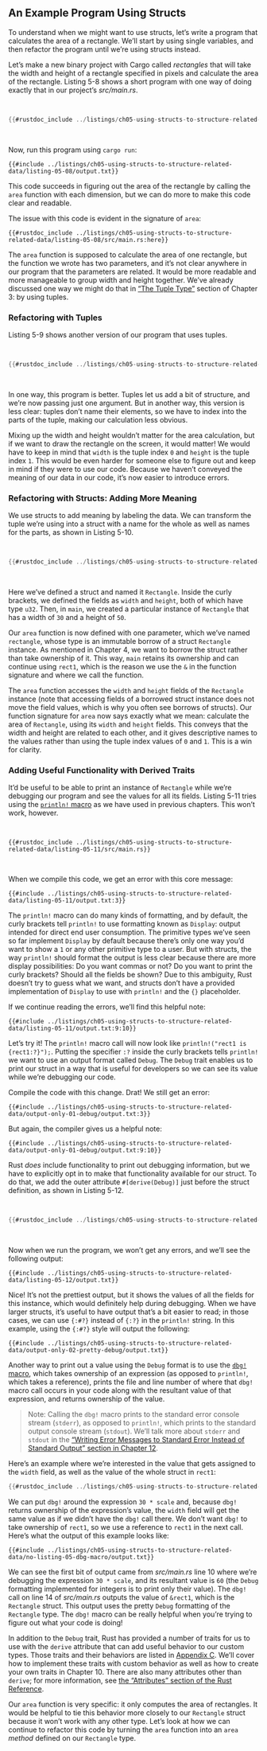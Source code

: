 ## An Example Program Using Structs

To understand when we might want to use structs, let’s write a program that
calculates the area of a rectangle. We’ll start by using single variables, and
then refactor the program until we’re using structs instead.

Let’s make a new binary project with Cargo called _rectangles_ that will take
the width and height of a rectangle specified in pixels and calculate the area
of the rectangle. Listing 5-8 shows a short program with one way of doing
exactly that in our project’s _src/main.rs_.

<Listing number="5-8" file-name="src/main.rs" caption="Calculating the area of a rectangle specified by separate width and height variables">

```rust
{{#rustdoc_include ../listings/ch05-using-structs-to-structure-related-data/listing-05-08/src/main.rs:all}}
```

</Listing>

Now, run this program using `cargo run`:

```console
{{#include ../listings/ch05-using-structs-to-structure-related-data/listing-05-08/output.txt}}
```

This code succeeds in figuring out the area of the rectangle by calling the
`area` function with each dimension, but we can do more to make this code clear
and readable.

The issue with this code is evident in the signature of `area`:

```rust,ignore
{{#rustdoc_include ../listings/ch05-using-structs-to-structure-related-data/listing-05-08/src/main.rs:here}}
```

The `area` function is supposed to calculate the area of one rectangle, but the
function we wrote has two parameters, and it’s not clear anywhere in our program
that the parameters are related. It would be more readable and more manageable
to group width and height together. We’ve already discussed one way we might do
that in [“The Tuple Type”][the-tuple-type]<!-- ignore --> section of Chapter 3:
by using tuples.

### Refactoring with Tuples

Listing 5-9 shows another version of our program that uses tuples.

<Listing number="5-9" file-name="src/main.rs" caption="Specifying the width and height of the rectangle with a tuple">

```rust
{{#rustdoc_include ../listings/ch05-using-structs-to-structure-related-data/listing-05-09/src/main.rs}}
```

</Listing>

In one way, this program is better. Tuples let us add a bit of structure, and
we’re now passing just one argument. But in another way, this version is less
clear: tuples don’t name their elements, so we have to index into the parts of
the tuple, making our calculation less obvious.

Mixing up the width and height wouldn’t matter for the area calculation, but if
we want to draw the rectangle on the screen, it would matter! We would have to
keep in mind that `width` is the tuple index `0` and `height` is the tuple index
`1`. This would be even harder for someone else to figure out and keep in mind
if they were to use our code. Because we haven’t conveyed the meaning of our
data in our code, it’s now easier to introduce errors.

### Refactoring with Structs: Adding More Meaning

We use structs to add meaning by labeling the data. We can transform the tuple
we’re using into a struct with a name for the whole as well as names for the
parts, as shown in Listing 5-10.

<Listing number="5-10" file-name="src/main.rs" caption="Defining a `Rectangle` struct">

```rust
{{#rustdoc_include ../listings/ch05-using-structs-to-structure-related-data/listing-05-10/src/main.rs}}
```

</Listing>

Here we’ve defined a struct and named it `Rectangle`. Inside the curly brackets,
we defined the fields as `width` and `height`, both of which have type `u32`.
Then, in `main`, we created a particular instance of `Rectangle` that has a
width of `30` and a height of `50`.

Our `area` function is now defined with one parameter, which we’ve named
`rectangle`, whose type is an immutable borrow of a struct `Rectangle` instance.
As mentioned in Chapter 4, we want to borrow the struct rather than take
ownership of it. This way, `main` retains its ownership and can continue using
`rect1`, which is the reason we use the `&` in the function signature and where
we call the function.

The `area` function accesses the `width` and `height` fields of the `Rectangle`
instance (note that accessing fields of a borrowed struct instance does not move
the field values, which is why you often see borrows of structs). Our function
signature for `area` now says exactly what we mean: calculate the area of
`Rectangle`, using its `width` and `height` fields. This conveys that the width
and height are related to each other, and it gives descriptive names to the
values rather than using the tuple index values of `0` and `1`. This is a win
for clarity.

### Adding Useful Functionality with Derived Traits

It’d be useful to be able to print an instance of `Rectangle` while we’re
debugging our program and see the values for all its fields. Listing 5-11 tries
using the [`println!` macro][println]<!-- ignore --> as we have used in previous
chapters. This won’t work, however.

<Listing number="5-11" file-name="src/main.rs" caption="Attempting to print a `Rectangle` instance">

```rust,ignore,does_not_compile
{{#rustdoc_include ../listings/ch05-using-structs-to-structure-related-data/listing-05-11/src/main.rs}}
```

</Listing>

When we compile this code, we get an error with this core message:

```text
{{#include ../listings/ch05-using-structs-to-structure-related-data/listing-05-11/output.txt:3}}
```

The `println!` macro can do many kinds of formatting, and by default, the curly
brackets tell `println!` to use formatting known as `Display`: output intended
for direct end user consumption. The primitive types we’ve seen so far implement
`Display` by default because there’s only one way you’d want to show a `1` or
any other primitive type to a user. But with structs, the way `println!` should
format the output is less clear because there are more display possibilities: Do
you want commas or not? Do you want to print the curly brackets? Should all the
fields be shown? Due to this ambiguity, Rust doesn’t try to guess what we want,
and structs don’t have a provided implementation of `Display` to use with
`println!` and the `{}` placeholder.

If we continue reading the errors, we’ll find this helpful note:

```text
{{#include ../listings/ch05-using-structs-to-structure-related-data/listing-05-11/output.txt:9:10}}
```

Let’s try it! The `println!` macro call will now look like
`println!("rect1 is
{rect1:?}");`. Putting the specifier `:?` inside the curly
brackets tells `println!` we want to use an output format called `Debug`. The
`Debug` trait enables us to print our struct in a way that is useful for
developers so we can see its value while we’re debugging our code.

Compile the code with this change. Drat! We still get an error:

```text
{{#include ../listings/ch05-using-structs-to-structure-related-data/output-only-01-debug/output.txt:3}}
```

But again, the compiler gives us a helpful note:

```text
{{#include ../listings/ch05-using-structs-to-structure-related-data/output-only-01-debug/output.txt:9:10}}
```

Rust _does_ include functionality to print out debugging information, but we
have to explicitly opt in to make that functionality available for our struct.
To do that, we add the outer attribute `#[derive(Debug)]` just before the struct
definition, as shown in Listing 5-12.

<Listing number="5-12" file-name="src/main.rs" caption="Adding the attribute to derive the `Debug` trait and printing the `Rectangle` instance using debug formatting">

```rust
{{#rustdoc_include ../listings/ch05-using-structs-to-structure-related-data/listing-05-12/src/main.rs}}
```

</Listing>

Now when we run the program, we won’t get any errors, and we’ll see the
following output:

```console
{{#include ../listings/ch05-using-structs-to-structure-related-data/listing-05-12/output.txt}}
```

Nice! It’s not the prettiest output, but it shows the values of all the fields
for this instance, which would definitely help during debugging. When we have
larger structs, it’s useful to have output that’s a bit easier to read; in those
cases, we can use `{:#?}` instead of `{:?}` in the `println!` string. In this
example, using the `{:#?}` style will output the following:

```console
{{#include ../listings/ch05-using-structs-to-structure-related-data/output-only-02-pretty-debug/output.txt}}
```

Another way to print out a value using the `Debug` format is to use the
[`dbg!` macro][dbg]<!-- ignore -->, which takes ownership of an expression (as
opposed to `println!`, which takes a reference), prints the file and line number
of where that `dbg!` macro call occurs in your code along with the resultant
value of that expression, and returns ownership of the value.

> Note: Calling the `dbg!` macro prints to the standard error console stream
> (`stderr`), as opposed to `println!`, which prints to the standard output
> console stream (`stdout`). We’ll talk more about `stderr` and `stdout` in the
> [“Writing Error Messages to Standard Error Instead of Standard Output”
> section in Chapter 12][err]<!-- ignore -->.

Here’s an example where we’re interested in the value that gets assigned to the
`width` field, as well as the value of the whole struct in `rect1`:

```rust
{{#rustdoc_include ../listings/ch05-using-structs-to-structure-related-data/no-listing-05-dbg-macro/src/main.rs}}
```

We can put `dbg!` around the expression `30 * scale` and, because `dbg!` returns
ownership of the expression’s value, the `width` field will get the same value
as if we didn’t have the `dbg!` call there. We don’t want `dbg!` to take
ownership of `rect1`, so we use a reference to `rect1` in the next call. Here’s
what the output of this example looks like:

```console
{{#include ../listings/ch05-using-structs-to-structure-related-data/no-listing-05-dbg-macro/output.txt}}
```

We can see the first bit of output came from _src/main.rs_ line 10 where we’re
debugging the expression `30 * scale`, and its resultant value is `60` (the
`Debug` formatting implemented for integers is to print only their value). The
`dbg!` call on line 14 of _src/main.rs_ outputs the value of `&rect1`, which is
the `Rectangle` struct. This output uses the pretty `Debug` formatting of the
`Rectangle` type. The `dbg!` macro can be really helpful when you’re trying to
figure out what your code is doing!

In addition to the `Debug` trait, Rust has provided a number of traits for us to
use with the `derive` attribute that can add useful behavior to our custom
types. Those traits and their behaviors are listed in [Appendix C][app-c]<!--
ignore -->. We’ll cover how to implement these traits with custom behavior as
well as how to create your own traits in Chapter 10. There are also many
attributes other than `derive`; for more information, see
[the “Attributes” section of the Rust Reference][attributes].

Our `area` function is very specific: it only computes the area of rectangles.
It would be helpful to tie this behavior more closely to our `Rectangle` struct
because it won’t work with any other type. Let’s look at how we can continue to
refactor this code by turning the `area` function into an `area` _method_
defined on our `Rectangle` type.

[the-tuple-type]: ch03-02-data-types.html#the-tuple-type
[app-c]: appendix-03-derivable-traits.md
[println]: ../std/macro.println.html
[dbg]: ../std/macro.dbg.html
[err]: ch12-06-writing-to-stderr-instead-of-stdout.html
[attributes]: ../reference/attributes.html
